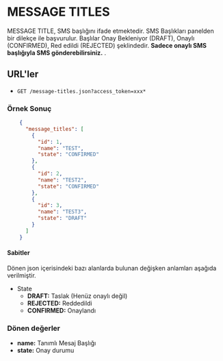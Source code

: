 # MESSAGE TITLES

MESSAGE TITLE, SMS başlığını ifade etmektedir. SMS Başlıkları panelden bir dilekçe ile başvurulur. Başlılar Onay Bekleniyor (DRAFT), Onaylı (CONFIRMED), Red edildi (REJECTED) şeklindedir. **Sadece onaylı SMS başlığıyla SMS gönderebilirsiniz.** . 

## URL'ler
* `GET /message-titles.json?access_token=xxx*`

### Örnek Sonuç

```json
    {
      "message_titles": [
        {
          "id": 1,
          "name": "TEST",
          "state": "CONFIRMED"
        },
        {
          "id": 2,
          "name": "TEST2",
          "state": "CONFIRMED"
        },
        {
          "id": 3,
          "name": "TEST3",
          "state": "DRAFT"
        }
      ]
    }
```

#### Sabitler

Dönen json içerisindeki bazı alanlarda bulunan değişken anlamları aşağıda verilmiştir.

* State
    * **DRAFT:** Taslak (Henüz onaylı değil)
    * **REJECTED:** Reddedildi
    * **CONFIRMED:** Onaylandı

### Dönen değerler

* **name:** Tanımlı Mesaj Başlığı
* **state:** Onay durumu
